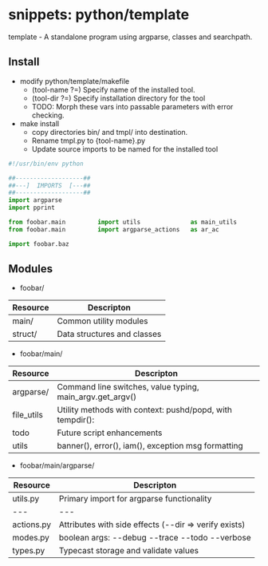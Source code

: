 # snippets: python/template

template - A standalone program using argparse, classes and searchpath.

## Install

- modify python/template/makefile
    - (tool-name ?=)  Specify name of the installed tool.
    - (tool-dir  ?=)  Specify installation directory for the tool
    - TODO: Morph these vars into passable parameters with error checking.
- make install
    - copy directories bin/ and tmpl/ into destination.
    - Rename tmpl.py to {tool-name}.py
    - Update source imports to be named for the installed tool

```Python
#!/usr/bin/env python

##-------------------##
##---]  IMPORTS  [---##
##-------------------##
import argparse
import pprint

from foobar.main         import utils              as main_utils
from foobar.main         import argparse_actions   as ar_ac

import foobar.baz
```

## Modules

- foobar/

| Resource   | Descripton                                                |
| ---        | ---                                                       |
| main/      | Common utility modules                                    |
| struct/    | Data structures and classes                               |

- foobar/main/

| Resource   | Descripton                                                |
| ---        | ---                                                       |
| argparse/  | Command line switches, value typing, main_argv.get_argv() |
| file_utils | Utility methods with context: pushd/popd, with tempdir(): |
| todo       | Future script enhancements                                |
| utils      | banner(), error(), iam(), exception msg formatting        |

- foobar/main/argparse/

| Resource      | Descripton                                                |
| ---           | ---                                                       |
| utils.py      | Primary import for argparse functionality                 |
| ---           | ---                                                       |
| actions.py    | Attributes with side effects (--dir => verify exists)     |
| modes.py      | boolean args: --debug --trace --todo --verbose            |
| types.py      | Typecast storage and validate values                      |
